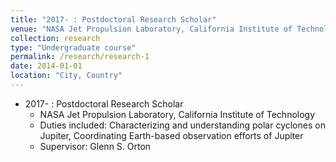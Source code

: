 ```yaml
---
title: "2017- : Postdoctoral Research Scholar"
venue: "NASA Jet Propulsion Laboratory, California Institute of Technology"
collection: research
type: "Undergraduate course"
permalink: /research/research-1
date: 2014-01-01
location: "City, Country"
---
```


* 2017- : Postdoctoral Research Scholar
  * NASA Jet Propulsion Laboratory, California Institute of Technology
  * Duties included: Characterizing and understanding polar cyclones on Jupiter, Coordinating Earth-based observation efforts of Jupiter
  * Supervisor: Glenn S. Orton
